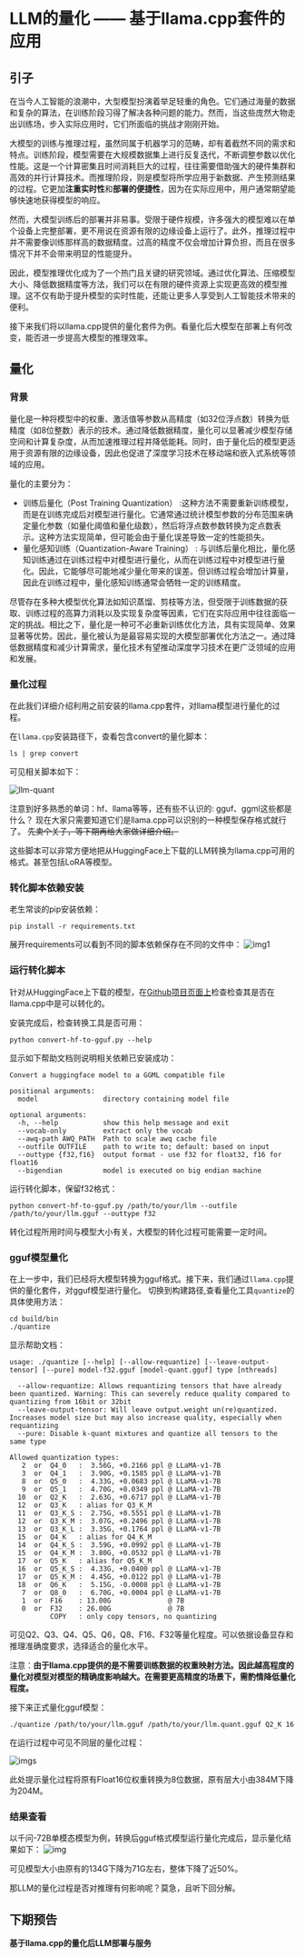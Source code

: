 # LLM的量化 —— 基于llama.cpp套件的应用

## 引子

在当今人工智能的浪潮中，大型模型扮演着举足轻重的角色。它们通过海量的数据和复杂的算法，在训练阶段习得了解决各种问题的能力。然而，当这些庞然大物走出训练场，步入实际应用时，它们所面临的挑战才刚刚开始。

大模型的训练与推理过程，虽然同属于机器学习的范畴，却有着截然不同的需求和特点。训练阶段，模型需要在大规模数据集上进行反复迭代，不断调整参数以优化性能。这是一个计算密集且时间消耗巨大的过程，往往需要借助强大的硬件集群和高效的并行计算技术。而推理阶段，则是模型将所学应用于新数据、产生预测结果的过程。它更加**注重实时性**和**部署的便捷性**，因为在实际应用中，用户通常期望能够快速地获得模型的响应。

然而，大模型训练后的部署并非易事。受限于硬件规模，许多强大的模型难以在单个设备上完整部署，更不用说在资源有限的边缘设备上运行了。此外，推理过程中并不需要像训练那样高的数据精度。过高的精度不仅会增加计算负担，而且在很多情况下并不会带来明显的性能提升。

因此，模型推理优化成为了一个热门且关键的研究领域。通过优化算法、压缩模型大小、降低数据精度等方法，我们可以在有限的硬件资源上实现更高效的模型推理。这不仅有助于提升模型的实时性能，还能让更多人享受到人工智能技术带来的便利。

接下来我们将以llama.cpp提供的量化套件为例。看量化后大模型在部署上有何改变，能否进一步提高大模型的推理效率。

## 量化

### 背景
量化是一种将模型中的权重、激活值等参数从高精度（如32位浮点数）转换为低精度（如8位整数）表示的技术。通过降低数据精度，量化可以显著减少模型存储空间和计算复杂度，从而加速推理过程并降低能耗。同时，由于量化后的模型更适用于资源有限的边缘设备，因此也促进了深度学习技术在移动端和嵌入式系统等领域的应用。

量化的主要分为：

- 训练后量化（Post Training Quantization） :这种方法不需要重新训练模型，而是在训练完成后对模型进行量化。它通常通过统计模型参数的分布范围来确定量化参数（如量化阈值和量化级数），然后将浮点数参数转换为定点数表示。这种方法实现简单，但可能会由于量化误差导致一定的性能损失。
- 量化感知训练（Quantization-Aware Training） : 与训练后量化相比，量化感知训练通过在训练过程中对模型进行量化，从而在训练过程中对模型进行量化。因此，它能够尽可能地减少量化带来的误差。但训练过程会增加计算量，因此在训练过程中，量化感知训练通常会牺牲一定的训练精度。

尽管存在多种大模型优化算法如知识蒸馏、剪枝等方法，但受限于训练数据的获取、训练过程的高算力消耗以及实现复杂度等因素，它们在实际应用中往往面临一定的挑战。相比之下，量化是一种可不必重新训练优化方法，具有实现简单、效果显著等优势。因此，量化被认为是最容易实现的大模型部署优化方法之一。通过降低数据精度和减少计算需求，量化技术有望推动深度学习技术在更广泛领域的应用和发展。

### 量化过程
在此我们详细介绍利用之前安装的llama.cpp套件，对llama模型进行量化的过程。

在`llama.cpp`安装路径下，查看包含convert的量化脚本：
```shell
ls | grep convert
```
可见相关脚本如下：

![llm-quant](./imgs/quant_img01.png)

注意到好多熟悉的单词：hf、llama等等，还有些不认识的: gguf、ggml这些都是什么？
现在大家只需要知道它们是llama.cpp可以识别的一种模型保存格式就行了。
~~先卖个关子，等下期再给大家做详细介绍。~~ 

这些脚本可以非常方便地把从HuggingFace上下载的LLM转换为llama.cpp可用的格式。甚至包括LoRA等模型。

### 转化脚本依赖安装
老生常谈的pip安装依赖：
```shell
pip install -r requirements.txt
```

展开requirements可以看到不同的脚本依赖保存在不同的文件中：
![img1](./imgs/quant_img02.png)

### 运行转化脚本

针对从HuggingFace上下载的模型，在[Github项目页面上](https://github.com/ggerganov/llama.cpp)检查检查其是否在llama.cpp中是可以转化的。

安装完成后，检查转换工具是否可用：
```shell
python convert-hf-to-gguf.py --help
```
显示如下帮助文档则说明相关依赖已安装成功：
```
Convert a huggingface model to a GGML compatible file

positional arguments:
  model                directory containing model file

optional arguments:
  -h, --help           show this help message and exit
  --vocab-only         extract only the vocab
  --awq-path AWQ_PATH  Path to scale awq cache file
  --outfile OUTFILE    path to write to; default: based on input
  --outtype {f32,f16}  output format - use f32 for float32, f16 for float16
  --bigendian          model is executed on big endian machine
```

运行转化脚本，保留f32格式：
```shell
python convert-hf-to-gguf.py /path/to/your/llm --outfile /path/to/your/llm.gguf --outtype f32
```

转化过程所用时间与模型大小有关，大模型的转化过程可能需要一定时间。

### gguf模型量化

在上一步中，我们已经将大模型转换为gguf格式。接下来，我们通过`llama.cpp`提供的量化套件，对gguf模型进行量化。
切换到构建路径,查看量化工具`quantize`的具体使用方法：
```shell
cd build/bin
./quantize
```

显示帮助文档：
```
usage: ./quantize [--help] [--allow-requantize] [--leave-output-tensor] [--pure] model-f32.gguf [model-quant.gguf] type [nthreads]

  --allow-requantize: Allows requantizing tensors that have already been quantized. Warning: This can severely reduce quality compared to quantizing from 16bit or 32bit
  --leave-output-tensor: Will leave output.weight un(re)quantized. Increases model size but may also increase quality, especially when requantizing
  --pure: Disable k-quant mixtures and quantize all tensors to the same type

Allowed quantization types:
   2  or  Q4_0   :  3.56G, +0.2166 ppl @ LLaMA-v1-7B
   3  or  Q4_1   :  3.90G, +0.1585 ppl @ LLaMA-v1-7B
   8  or  Q5_0   :  4.33G, +0.0683 ppl @ LLaMA-v1-7B
   9  or  Q5_1   :  4.70G, +0.0349 ppl @ LLaMA-v1-7B
  10  or  Q2_K   :  2.63G, +0.6717 ppl @ LLaMA-v1-7B
  12  or  Q3_K   : alias for Q3_K_M
  11  or  Q3_K_S :  2.75G, +0.5551 ppl @ LLaMA-v1-7B
  12  or  Q3_K_M :  3.07G, +0.2496 ppl @ LLaMA-v1-7B
  13  or  Q3_K_L :  3.35G, +0.1764 ppl @ LLaMA-v1-7B
  15  or  Q4_K   : alias for Q4_K_M
  14  or  Q4_K_S :  3.59G, +0.0992 ppl @ LLaMA-v1-7B
  15  or  Q4_K_M :  3.80G, +0.0532 ppl @ LLaMA-v1-7B
  17  or  Q5_K   : alias for Q5_K_M
  16  or  Q5_K_S :  4.33G, +0.0400 ppl @ LLaMA-v1-7B
  17  or  Q5_K_M :  4.45G, +0.0122 ppl @ LLaMA-v1-7B
  18  or  Q6_K   :  5.15G, -0.0008 ppl @ LLaMA-v1-7B
   7  or  Q8_0   :  6.70G, +0.0004 ppl @ LLaMA-v1-7B
   1  or  F16    : 13.00G              @ 7B
   0  or  F32    : 26.00G              @ 7B
          COPY   : only copy tensors, no quantizing
```

可见Q2、Q3、Q4、Q5、Q6，Q8、F16、F32等量化程度。可以依据设备显存和推理准确度要求，选择适合的量化水平。

注意：**由于llama.cpp提供的是不需要训练数据的权重映射方法。因此越高程度的量化对模型对模型的精确度影响越大。在需要更高精度的场景下，需酌情降低量化程度。**

接下来正式量化gguf模型：
```shell
./quantize /path/to/your/llm.gguf /path/to/your/llm.quant.gguf Q2_K 16
```

在运行过程中可见不同层的量化过程：

![imgs](./imgs/quant_img03.png)

此处提示量化过程将原有Float16位权重转换为8位数据，原有层大小由384M下降为204M。

### 结果查看

以千问-72B单模态模型为例，转换后gguf格式模型运行量化完成后，显示量化结果如下：
![img](imgs/quant_img04.png)

可见模型大小由原有的134G下降为71G左右，整体下降了近50%。

那LLM的量化过程是否对推理有何影响呢？莫急，且听下回分解。

## 下期预告
**基于llama.cpp的量化后LLM部署与服务**